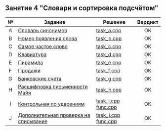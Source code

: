 ## Занятие 4 "Словари и сортировка подсчётом"
| № | Задание | Решение | Вердикт |
| :-: | - | - | :-: |
| A | [Словарь синонимов](https://contest.yandex.ru/contest/27665/problems/A/) | [task_a.cpp](task_a.cpp) | OK |
| B | [Номер появления слова](https://contest.yandex.ru/contest/27665/problems/B/) | [task_b.cpp](task_b.cpp) | OK |
| C | [Самое частое слово](https://contest.yandex.ru/contest/27665/problems/C/) | [task_c.cpp](task_c.cpp) | OK |
| D | [Клавиатура](https://contest.yandex.ru/contest/27665/problems/D/) | [task_d.cpp](task_d.cpp) | OK |
| E | [Пирамида](https://contest.yandex.ru/contest/27665/problems/E/) | [task_e.cpp](task_e.cpp) | OK |
| F | [Продажи](https://contest.yandex.ru/contest/27665/problems/F/) | [task_f.cpp](task_f.cpp) | OK |
| G | [Банковские счета](https://contest.yandex.ru/contest/27665/problems/G/) | [task_g.cpp](task_g.cpp) | OK |
| H | [Расшифровка письменности Майя](https://contest.yandex.ru/contest/27665/problems/H/) | [task_h.cpp](task_h.cpp) | OK |
| I | [Контрольная по ударениям](https://contest.yandex.ru/contest/27665/problems/I/) | [task_i.cpp](task_i.cpp) [func.cpp](func.cpp) | OK |
| J | [Дополнительная проверка на списывание](https://contest.yandex.ru/contest/27665/problems/J/) | [task_j.cpp](task_j.cpp) [func.cpp](func.cpp) | OK |